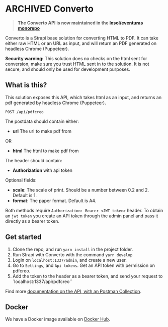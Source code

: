 # ARCHIVED Converto

> **The Converto API is now maintained in the [losol/eventuras monorepo]([url](https://github.com/losol/eventuras/tree/main/apps/convertoapi))**

Converto is a Strapi base solution for converting HTML to PDF. It can take either raw HTML or an URL as input, and will return an PDF generated on headless Chrome (Puppeteer).

**Security warning:** This solution does no checks on the html sent for conversion, make sure you trust HTML sent in to the solution. It is not secure, and should only be used for development purposes.

## What is this?

This solution exposes this API, which takes html as an input, and returns an pdf generated by headless Chrome (Puppeteer).

`POST /api/pdfcreo`

The postdata should contain either:

- **url** The url to make pdf from

OR

- **html** The html to make pdf from

The header should contain:

- **Authorization** with api token

Optional fields:

- **scale**: The scale of print. Should be a number between 0.2 and 2. Default is 1.
- **format**: The paper format. Default is A4.

Both methods require `Authorization: Bearer <JWT token>` header. To obtain an `jwt token` you create an API token through the admin panel and pass it directly as a bearer token.

## Get started

1. Clone the repo, and run `yarn install` in the project folder.
2. Run Strapi with Converto with the command `yarn develop`
3. Login on `localhost:1337/admin`, and create a new user.
4. Go to `Settings`, and `Api tokens`. Get an API token with permission on pdfcreo.
5. Add the token to the header as a bearer token, and send your request to `localhost:1337/api/pdfcreo``

Find more [documentation on the API, with an Postman Collection](https://documenter.getpostman.com/view/863421/SWLZeUzS?version=latest).

## Docker

We have a Docker image available on [Docker Hub](https://hub.docker.com/r/losolio/converto).
